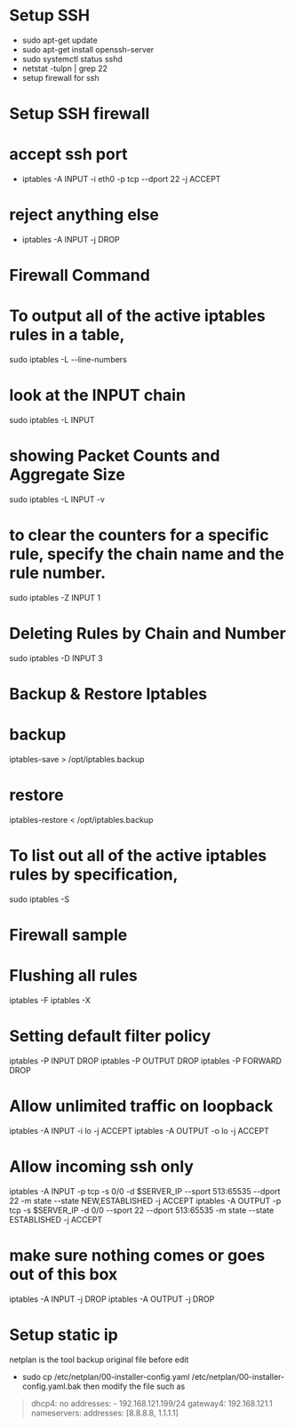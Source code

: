 Setup SSH
==========
- sudo apt-get update
- sudo apt-get install openssh-server
- sudo systemctl status sshd
- netstat -tulpn | grep 22
- setup firewall for ssh

Setup SSH firewall
======================
# accept ssh port
- iptables -A INPUT -i eth0 -p tcp --dport 22 -j ACCEPT
# reject anything else
- iptables -A INPUT -j DROP

Firewall Command
====================
# To output all of the active iptables rules in a table,
sudo iptables -L --line-numbers
# look at the INPUT chain
sudo iptables -L INPUT
# showing Packet Counts and Aggregate Size
sudo iptables -L INPUT -v
# to clear the counters for a specific rule, specify the chain name and the rule number.
sudo iptables -Z INPUT 1
# Deleting Rules by Chain and Number
sudo iptables -D INPUT 3


Backup & Restore Iptables
=========================
# backup
iptables-save > /opt/iptables.backup
# restore
iptables-restore < /opt/iptables.backup

# To list out all of the active iptables rules by specification,
sudo iptables -S

Firewall sample
=================
# Flushing all rules
iptables -F
iptables -X
# Setting default filter policy
iptables -P INPUT DROP
iptables -P OUTPUT DROP
iptables -P FORWARD DROP
# Allow unlimited traffic on loopback
iptables -A INPUT -i lo -j ACCEPT
iptables -A OUTPUT -o lo -j ACCEPT
 
# Allow incoming ssh only
iptables -A INPUT -p tcp -s 0/0 -d $SERVER_IP --sport 513:65535 --dport 22 -m state --state NEW,ESTABLISHED -j ACCEPT
iptables -A OUTPUT -p tcp -s $SERVER_IP -d 0/0 --sport 22 --dport 513:65535 -m state --state ESTABLISHED -j ACCEPT
# make sure nothing comes or goes out of this box
iptables -A INPUT -j DROP
iptables -A OUTPUT -j DROP

Setup static ip
================
netplan is the tool
backup original file before edit
 - sudo cp /etc/netplan/00-installer-config.yaml /etc/netplan/00-installer-config.yaml.bak
then modify the file such as 
>  dhcp4: no
>      addresses:
>        - 192.168.121.199/24
>      gateway4: 192.168.121.1
>      nameservers:
>          addresses: [8.8.8.8, 1.1.1.1]
          
